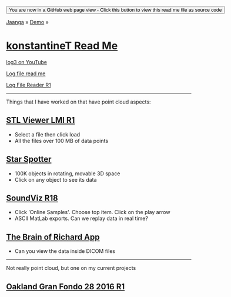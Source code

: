 <span style=display:none; >
[You are now in a GitHub source code view - click this link to view Read Me file as a web page]
( https://jaanga.github.io/demo/konstantine-p/index.html "View file as a web page." ) </span>
<input type=button onclick=window.location.href='https://github.com/jaanga/jaanga.github.io/tree/master/demo/konstantine-p/'; 
value='You are now in a GitHub web page view - Click this button to view this read me file as source code' >

[Jaanga]( https://jaanga.github.io ) » [Demo]( https://jaanga.github.io/demo/  ) »

[konstantineT Read Me]( ./index.html )
===

[log3 on YouTube]( https://youtu.be/IyN74PvMLNw )

[Log file read me]( logs/dataload.m )

[Log File Reader R1]( logs/log-reader-r1.html )

***

Things that I have worked on that have point cloud aspects:


## [STL Viewer LMI R1]( http://jaanga.github.io/demo/jordanP/stl-viewer-lmi/stl-viewer-lmi-r1.html )

* Select a file then click load
* All the files over 100 MB of data points



## [ Star Spotter]( http://jaanga.github.io/outer-space/star-spotter/star-spotter-r1.html )

* 100K objects in rotating, movable 3D space
* Click on any object to see its data



## [SoundViz R18]( http://soundviz.github.io/r18/soundviz-r18.html# )

* Click 'Online Samples'. Choose top item. Click on the play arrow
* ASCII MatLab exports. Can we replay data in real time?


## [The Brain of Richard App]( http://jaanga.github.io/brainofrichard/ )

* Can you view the data inside DICOM files

***

Not really point cloud, but one on my current projects

## [Oakland Gran Fondo 28 2016 R1]( https://cynthiaarmour.github.io/oakland-gran-fondo-2016/code/oakland-gran-fondo-28-r1.html#file=https://cynthiaarmour.github.io/oakland-gran-fondo-2016/maps/oakland-gran-fondo-28_14_2627_6329_7_3_490_210_.json )



